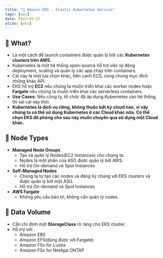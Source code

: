 ```yaml
---
title: "🌱 Amazon EKS - Elastic Kubernetes Service"
tags: [aws]
date: 2023-03-27
alias: [eks]
---
```


## 🌿 What?
- Là một cách để launch containers được quản lý bởi các **Kubernetes clusters trên AWS.**
- Kubernetes là một hệ thống open-source hỗ trợ việc tự động deployment, scaling và quản lý các app chạy trên containers.
- Cái này là một lựa chọn khác, bên cạnh ECS, cùng chung mục đích những khác API.
- EKS hỗ trợ **EC2** nếu chúng ta muốn triển khai các worker nodes hoặc **Fargate** nếu chúng ta muốn triển khai các serverless containers.
- **Use Cases:** Nếu công ty, tổ chức đã áp dụng Kubernetes vào hệ thống, thì sài cái này thôi.
- **Kubernetes là dịch vụ riêng, không thuộc bất kỳ cloud nào, vì vậy chúng ta có thể sử dụng Kubernetes ở các Cloud khác nữa. Có thể chọn EKS để phòng cho sau này muốn chuyển qua sử dụng một Cloud khác.**
## 🌿 Node Types
- **Managed Node Groups**
	- Tạo và quản lý Nodes(EC2 Instances) cho chúng ta.
	- Nodes là một phần của ASG đươc quản lý bởi AWS.
	- Hỗ trợ On-demand và Spot Instances
- **Self-Managed Nodes**
	- Chúng ta tự tạo các nodes và đăng ký chúng với EKS clusters và được quản lý bởi một ASG.
	- Hỗ trợ On-demand và Spot Instances
- **AWS Fargate**
	- Không yêu cầu bảo trì, không cần quản lý nodes.

## 🌿 Data Volume
- Cần chỉ định một **StorageClass** rõ ràng cho EKS cluster.
- Hỗ trợ với:
	- Amazon EBS
	- Amazon EFS(dùng được với Fargate)
	- Amazon FSx for Lustre
	- Amazon FSx for NetApp ONTAP
